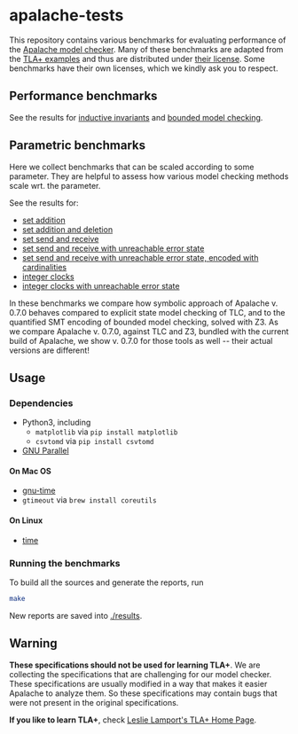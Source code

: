 # apalache-tests

This repository contains various benchmarks for evaluating performance of the
[Apalache model checker](https://github.com/konnov/apalache). Many of these
benchmarks are adapted from the [TLA+
examples](https://github.com/tlaplus/Examples) and thus are distributed under
[their license](https://github.com/tlaplus/Examples/blob/master/LICENSE.md).
Some benchmarks have their own licenses, which we kindly ask you to respect.

## Performance benchmarks

See the results for [inductive invariants](results/001indinv-report.md)
and [bounded model checking](results/002bmc-report.md).

## Parametric benchmarks

Here we collect benchmarks that can be scaled according to some parameter. 
They are helpful to assess how various model checking methods scale wrt. the parameter.

See the results for:
  * [set addition](results/003SetAdd-report.md)
  * [set addition and deletion](results/004SetAddDel-report.md)
  * [set send and receive](results/005SetSndRcv-report.md)
  * [set send and receive with unreachable error state](results/006SetSndRcv_NoFullDrop-report.md)
  * [set send and receive with unreachable error state, encoded with cardinalities](results/007SetSndRcv_NoFullDropCard-report.md)
  * [integer clocks](results/008IntClocks-report.md)
  * [integer clocks with unreachable error state](results/009IntClocks_Bounded-report.md)


In these benchmarks we compare how symbolic approach of Apalache v. 0.7.0 behaves compared to explicit state model checking of TLC, and to the quantified SMT encoding of bounded model checking, solved with Z3. As we compare Apalache v. 0.7.0, against TLC and Z3, bundled with the current build of Apalache, we show v. 0.7.0 for those tools as well -- their actual versions are different!

## Usage

### Dependencies

- Python3, including
  - `matplotlib` via `pip install matplotlib`
  - `csvtomd` via `pip install csvtomd`
- [GNU Parallel](https://www.gnu.org/software/parallel/)

#### On Mac OS

- [gnu-time](https://formulae.brew.sh/formula/gnu-time)
- `gtimeout` via `brew install coreutils`

#### On Linux

- [time](https://www.gnu.org/software/time/)

### Running the benchmarks

To build all the sources and generate the reports, run

```sh
make
```

New reports are saved into [./results](./results).

## Warning

**These specifications should not be used for learning TLA+**.
We are collecting the specifications that are challenging for our model checker.
These specifications are usually modified in a way that makes it easier
Apalache to analyze them. So these specifications may contain bugs that were not present in the original specifications.

**If you like to learn TLA+**, check [Leslie Lamport's TLA+ Home Page](http://lamport.azurewebsites.net/tla/tla.html).
